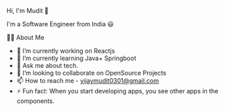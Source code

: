 Hi, I'm Mudit 👋
                                                                          
I'm a Software Engineer from India 😃

🙋‍♂️ About Me
- 🔭 I’m currently working on Reactjs
- 🌱 I’m currently learning Java+ Springboot
- 💬 Ask me about tech.
- 👯 I’m looking to collaborate on OpenSource Projects
- 📫 How to reach me - vijaymudit0301@gmail.com
- ⚡ Fun fact: When you start developing apps, you see other apps in the components.
